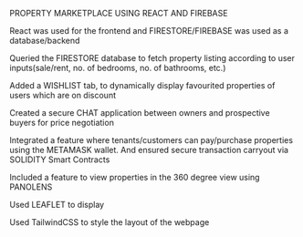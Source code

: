 PROPERTY MARKETPLACE USING REACT AND FIREBASE

React was used for the frontend and FIRESTORE/FIREBASE was used as a database/backend

Queried the FIRESTORE database to fetch property listing according to user inputs(sale/rent, no. of bedrooms, no. of bathrooms, etc.)

Added a WISHLIST tab, to dynamically display favourited properties of users which are on discount

Created a secure CHAT application between owners and prospective buyers for price negotiation

Integrated a feature where tenants/customers can pay/purchase properties using the METAMASK wallet. And ensured secure transaction carryout via SOLIDITY Smart Contracts

Included a feature to view properties in the 360 degree view using PANOLENS

Used LEAFLET to display 

Used TailwindCSS to style the layout of the webpage

